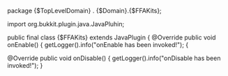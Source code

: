 package {$TopLevelDomain} . {$Domain}.{$FFAKits};

import org.bukkit.plugin.java.JavaPluhin;

public final class {$FFAKits} extends JavaPlugin {
  @Override
  public void onEnable() {
  getLogger().info("onEnable has been invoked!");
    {
  
  @Override
  public void onDisable() {
  getLogger().info("onDisable has been invoked!");
   }

